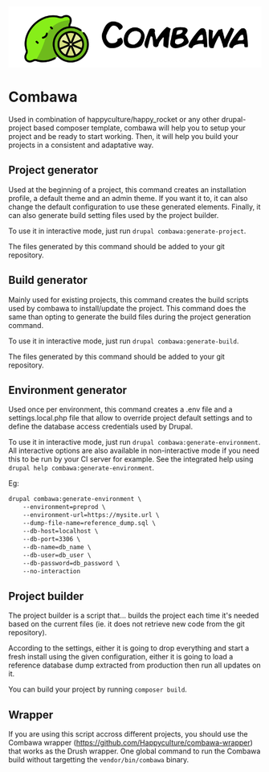 ![Logo Combawa](logo_combawa.png)
# Combawa

Used in combination of happyculture/happy_rocket or any other drupal-project based composer template, combawa will help you to setup your project and be ready to start working. 
Then, it will help you build your projects in a consistent and adaptative way.

## Project generator

Used at the beginning of a project, this command creates an installation profile, a default theme and an admin theme. If you want it to, it can also change the default configuration to use these generated elements. Finally, it can also generate build setting files used by the project builder.

To use it in interactive mode, just run `drupal combawa:generate-project`.

The files generated by this command should be added to your git repository.

## Build generator

Mainly used for existing projects, this command creates the build scripts used by combawa to install/update the project. This command does the same than opting to generate the build files during the project generation command.

To use it in interactive mode, just run `drupal combawa:generate-build`.

The files generated by this command should be added to your git repository.

## Environment generator

Used once per environment, this command creates a .env file and a settings.local.php file that allow to override project default settings and to define the database access credentials used by Drupal.

To use it in interactive mode, just run `drupal combawa:generate-environment`.\
All interactive options are also available in non-interactive mode if you need this to be run by your CI server for example. See the integrated help using `drupal help combawa:generate-environment`.

Eg:
```
drupal combawa:generate-environment \
    --environment=preprod \
    --environment-url=https://mysite.url \
    --dump-file-name=reference_dump.sql \
    --db-host=localhost \
    --db-port=3306 \
    --db-name=db_name \
    --db-user=db_user \
    --db-password=db_password \
    --no-interaction
```

## Project builder

The project builder is a script that... builds the project each time it's needed based on the current files (ie. it does not retrieve new code from the git repository). 

According to the settings, either it is going to drop everything and start a fresh install using the given configuration, either it is going to load a reference database dump extracted from production then run all updates on it.

You can build your project by running `composer build`.

## Wrapper

If you are using this script accross different projects, you should use the Combawa wrapper (https://github.com/Happyculture/combawa-wrapper) that works as the Drush wrapper. One global command to run the Combawa build without targetting the `vendor/bin/combawa` binary.
